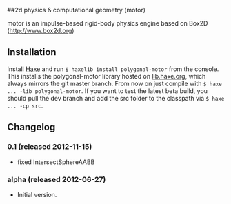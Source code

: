 ##2d physics &amp; computational geometry (motor)

motor is an impulse-based rigid-body physics engine based on Box2D (http://www.box2d.org)

## Installation
Install [Haxe](http://haxe.org/download) and run `$ haxelib install polygonal-motor` from the console.
This installs the polygonal-motor library hosted on [lib.haxe.org](http://lib.haxe.org/p/polygonal-motor), which always mirrors the git master branch. From now on just compile with `$ haxe ... -lib polygonal-motor`.
If you want to test the latest beta build, you should pull the dev branch and add the src folder to the classpath via `$ haxe ... -cp src`.

## Changelog

### 0.1 (released 2012-11-15)

 * fixed IntersectSphereAABB

### alpha (released 2012-06-27)

 * Initial version.
